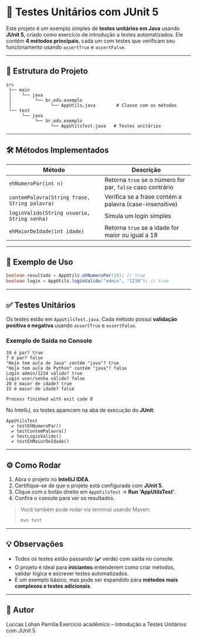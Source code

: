 # 🧪 Testes Unitários com JUnit 5

Este projeto é um exemplo simples de **testes unitários em Java** usando **JUnit 5**, criado como exercício de introdução a testes automatizados.
Ele contém **4 métodos principais**, cada um com testes que verificam seu funcionamento usando `assertTrue` e `assertFalse`.

---

## 📂 Estrutura do Projeto

```
src
 ├── main
 │    └── java
 │         └── br.edu.exemplo
 │               └── AppUtils.java        # Classe com os métodos
 └── test
      └── java
           └── br.edu.exemplo
                 └── AppUtilsTest.java   # Testes unitários
```

---

## 🛠 Métodos Implementados

| Método                                        | Descrição                                                  |
| --------------------------------------------- | ---------------------------------------------------------- |
| `ehNumeroPar(int n)`                          | Retorna `true` se o número for par, `false` caso contrário |
| `contemPalavra(String frase, String palavra)` | Verifica se a frase contém a palavra (case-insensitive)    |
| `loginValido(String usuario, String senha)`   | Simula um login simples                                    |
| `ehMaiorDeIdade(int idade)`                   | Retorna `true` se a idade for maior ou igual a 18          |

---

## 🧩 Exemplo de Uso

```java
boolean resultado = AppUtils.ehNumeroPar(10); // true
boolean login = AppUtils.loginValido("admin", "1234"); // true
```

---

## ✅ Testes Unitários

Os testes estão em `AppUtilsTest.java`. Cada método possui **validação positiva e negativa** usando `assertTrue` e `assertFalse`.

### Exemplo de Saída no Console

```
10 é par? true
7 é par? false
"Hoje tem aula de Java" contém "java"? true
"Hoje tem aula de Python" contém "java"? false
Login admin/1234 válido? true
Login user/senha válido? false
20 é maior de idade? true
15 é maior de idade? false

Process finished with exit code 0
```

No IntelliJ, os testes aparecem na aba de execução do **JUnit**:

```
AppUtilsTest
  ✔ testEhNumeroPar()
  ✔ testContemPalavra()
  ✔ testLoginValido()
  ✔ testEhMaiorDeIdade()
```

---

## ⚙️ Como Rodar

1. Abra o projeto no **IntelliJ IDEA**.
2. Certifique-se de que o projeto está configurado com **JUnit 5**.
3. Clique com o botão direito em `AppUtilsTest` → **Run 'AppUtilsTest'**.
4. Confira o console para ver os resultados.

> Você também pode rodar via terminal usando Maven:
>
> ```bash
> mvn test
> ```

---

## 💡 Observações

* Todos os testes estão passando (✔️ verde) com saída no console.
* O projeto é ideal para **iniciantes** entenderem como criar métodos, validar lógica e escrever testes automatizados.
* É um exemplo básico, mas pode ser expandido para **métodos mais complexos e testes adicionais**.

---

## 📝 Autor

Luccas Lohan Parrilla
Exercício acadêmico – Introdução a Testes Unitários com JUnit 5
